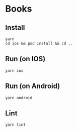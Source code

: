 # Books

## Install

```
yarn
cd ios && pod install && cd ..
```

## Run (on IOS)

```
yarn ios
```

## Run (on Android)

```
yarn android
```

## Lint

```
yarn lint
```
